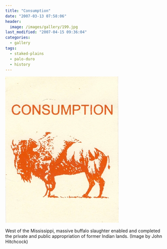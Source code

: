 ```yaml
---
title: "Consumption"
date: "2007-03-13 07:58:06"
header:
  image: /images/gallery/199.jpg
last_modified: "2007-04-15 09:36:04"
categories:
  - gallery
tags:
  - staked-plains
  - palo-duro
  - history  
---
```

![199](/images/gallery/199.jpg)

West of the Mississippi, massive buffalo slaughter enabled and completed the private and public appropriation of former Indian lands. (Image by John Hitchcock)
